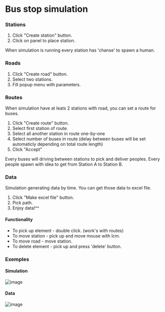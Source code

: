 # Bus stop simulation

### Stations

1. Click "Create station" button.
2. Click on panel to place station.

When simulation is running every station has 'chanse' to spawn a human.

### Roads

1. Click "Create road" button.
2. Select two stations.
3. Fill popup menu with parameters.

### Routes

When simulation have at leats 2 stations with road, you can set a route for buses.

1. Click "Create route" button.
2. Select first station of route.
3. Select all another station in route one-by-one
4. Select number of buses in route (delay between buses will be set automaticly depending on total route length)
5. Click "Accept"
 
Every buses will driving between stations to pick and deliver peoples. Every people spawn with idea to get from Station A to Station B.

### Data

Simulation generating data by time. You can get those data to excel file.

1. Click "Make excel file" button.
2. Pick path.
3. Enjoy data!^^

#### Functionality

- To pick up element - double click.  (work's with routes)
- To move station - pick up and move mouse with lcm.
- To move road - move station.
- To delete element - pick up and press 'delete' button.

### Exemples

#### Simulation
![image](https://user-images.githubusercontent.com/74359852/119979875-2a5a7a80-bfc4-11eb-8296-8a98d268cb6b.png)

#### Data
![image](https://user-images.githubusercontent.com/74359852/119980048-6db4e900-bfc4-11eb-9172-970c0c2a5264.png)


